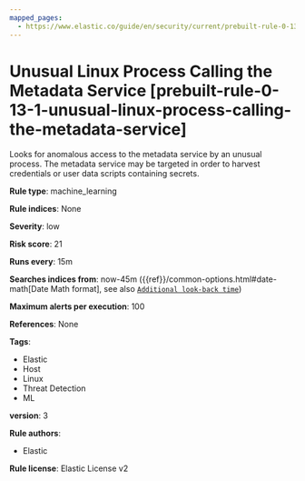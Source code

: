 ```yaml
---
mapped_pages:
  - https://www.elastic.co/guide/en/security/current/prebuilt-rule-0-13-1-unusual-linux-process-calling-the-metadata-service.html
---
```


# Unusual Linux Process Calling the Metadata Service [prebuilt-rule-0-13-1-unusual-linux-process-calling-the-metadata-service]

Looks for anomalous access to the metadata service by an unusual process. The metadata service may be targeted in order to harvest credentials or user data scripts containing secrets.

**Rule type**: machine_learning

**Rule indices**: None

**Severity**: low

**Risk score**: 21

**Runs every**: 15m

**Searches indices from**: now-45m ({{ref}}/common-options.html#date-math[Date Math format], see also [`Additional look-back time`](docs-content://solutions/security/detect-and-alert/create-detection-rule.md#rule-schedule))

**Maximum alerts per execution**: 100

**References**: None

**Tags**:

* Elastic
* Host
* Linux
* Threat Detection
* ML

**version**: 3

**Rule authors**:

* Elastic

**Rule license**: Elastic License v2

